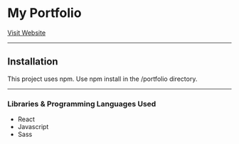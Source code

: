 <h1>My Portfolio</h1>
<a href="https://lynsanti.netlify.app/">Visit Website</a>
<hr/>
<h2>Installation</h2>
This project uses npm. Use npm install in the /portfolio directory.
<hr/>
<h3>Libraries & Programming Languages Used</h3>
<ul>
<li>React</li>
<li>Javascript</li>
<li>Sass</li>
</ul>

